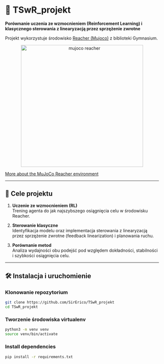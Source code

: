 # 🤖 TSwR_projekt

**Porównanie uczenia ze wzmocnieniem (Reinforcement Learning) i klasycznego sterowania z linearyzacją przez sprzężenie zwrotne**

Projekt wykorzystuje środowisko [Reacher (Mujoco)](https://gymnasium.farama.org/environments/mujoco/reacher/) z biblioteki Gymnasium.

<p align="center">
  <img src="https://gymnasium.farama.org/_images/reacher.gif" alt="mujoco reacher" width="400">
</p>

[More about the MuJoCo Reacher environment](reacher_info.md)

---

## 🎯 Cele projektu

1. **Uczenie ze wzmocnieniem (RL)**  
   Trening agenta do jak najszybszego osiągnięcia celu w środowisku Reacher.

2. **Sterowanie klasyczne**  
   Identyfikacja modelu oraz implementacja sterowania z linearyzacją przez sprzężenie zwrotne (feedback linearization) i planowania ruchu.

3. **Porównanie metod**  
   Analiza wydajności obu podejść pod względem dokładności, stabilności i szybkości osiągnięcia celu.

---

## 🛠️ Instalacja i uruchomienie

### Klonowanie repozytorium
```bash
git clone https://github.com/SirErico/TSwR_projekt
cd TSwR_projekt
```

### Tworzenie środowiska virtualenv
```bash
python3 -m venv venv
source venv/bin/activate
```

### Install dependencies
```bash
pip install -r requirements.txt
```